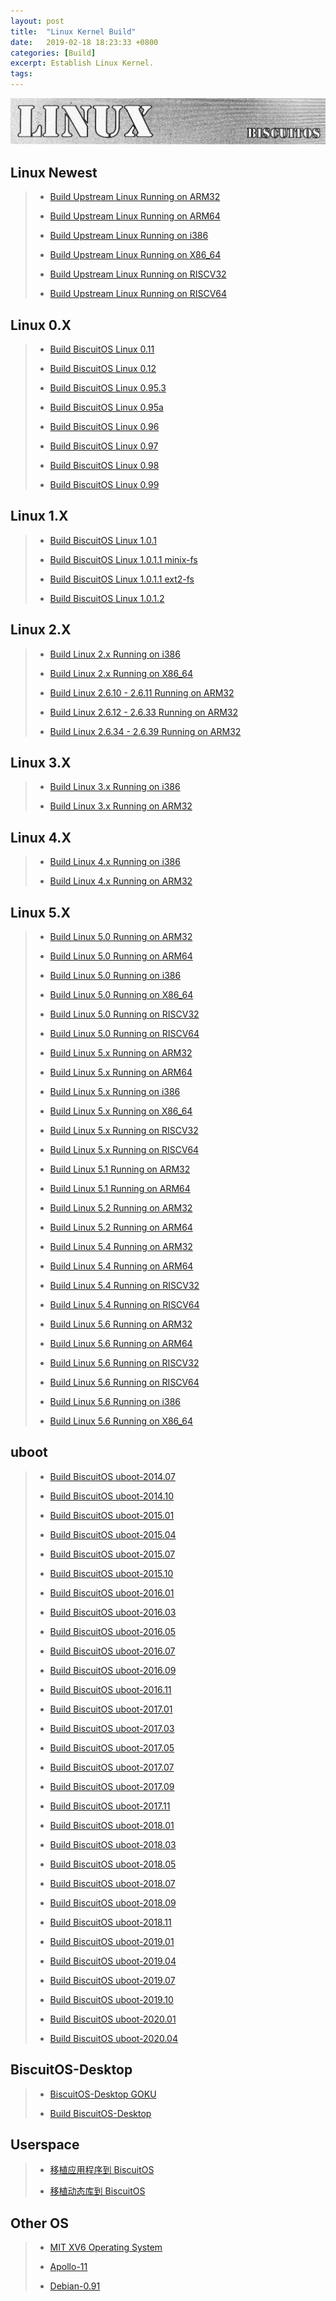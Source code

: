 ```yaml
---
layout: post
title:  "Linux Kernel Build"
date:   2019-02-18 18:23:33 +0800
categories: [Build]
excerpt: Establish Linux Kernel.
tags:
---
```

![SPI0](/assets/PDB/BiscuitOS/kernel/DEV000107.jpg)

## <span id="Linux_newest">Linux Newest</span>

> - [Build Upstream Linux Running on ARM32](https://biscuitos.github.io/blog/Linux-newest-arm32-Usermanual/)
>
> - [Build Upstream Linux Running on ARM64](https://biscuitos.github.io/blog/Linux-newest-arm64-Usermanual/)
>
> - [Build Upstream Linux Running on i386](https://biscuitos.github.io/blog/Linux-newest-i386-Usermanual/)
>
> - [Build Upstream Linux Running on X86_64](https://biscuitos.github.io/blog/Linux-newest-x86_64-Usermanual/)
>
> - [Build Upstream Linux Running on RISCV32](https://biscuitos.github.io/blog/Linux-newest-riscv32-Usermanual/)
>
> - [Build Upstream Linux Running on RISCV64](https://biscuitos.github.io/blog/Linux-newest-riscv64-Usermanual/)

## <span id="Linux_0X">Linux 0.X</span>

> - [Build BiscuitOS Linux 0.11](https://biscuitos.github.io/blog/Linux-0.11-Usermanual/)
>
> - [Build BiscuitOS Linux 0.12](https://biscuitos.github.io/blog/Linux-0.12-Usermanual/)
>
> - [Build BiscuitOS Linux 0.95.3](https://biscuitos.github.io/blog/Linux-0.95.3-Usermanual/)
>
> - [Build BiscuitOS Linux 0.95a](https://biscuitos.github.io/blog/Linux-0.95a-Usermanual/)
>
> - [Build BiscuitOS Linux 0.96](https://biscuitos.github.io/blog/Linux-0.96-Usermanual/)
>
> - [Build BiscuitOS Linux 0.97](https://biscuitos.github.io/blog/Linux-0.97-Usermanual/)
>
> - [Build BiscuitOS Linux 0.98](https://biscuitos.github.io/blog/Linux-0.98-Usermanual/)
>
> - [Build BiscuitOS Linux 0.99](https://biscuitos.github.io/blog/Linux-0.99-Usermanual/)
>

## <span id="Linux_1X">Linux 1.X</span>

> - [Build BiscuitOS Linux 1.0.1](https://biscuitos.github.io/blog/Linux-1.0.1-Usermanual/)
>
> - [Build BiscuitOS Linux 1.0.1.1 minix-fs](https://biscuitos.github.io/blog/Linux-1.0.1.1-minix-Usermanual/)
>
> - [Build BiscuitOS Linux 1.0.1.1 ext2-fs](https://biscuitos.github.io/blog/Linux-1.0.1.1-ext2-Usermanual/)
>
> - [Build BiscuitOS Linux 1.0.1.2](https://biscuitos.github.io/blog/Linux-1.0.1.2-Usermanual/)

## <span id="Linux_2X">Linux 2.X</span>

> - [Build Linux 2.x Running on i386](https://biscuitos.github.io/blog/Linux-2.x-i386-Usermanual/)
>
> - [Build Linux 2.x Running on X86_64](https://biscuitos.github.io/blog/Linux-2.x-x86_64-Usermanual/)
>
> - [Build Linux 2.6.10 - 2.6.11 Running on ARM32](https://biscuitos.github.io/blog/Linux-2.6.10-arm32-Usermanual/)
>
> - [Build Linux 2.6.12 - 2.6.33 Running on ARM32](https://biscuitos.github.io/blog/Linux-2.6.12-arm32-Usermanual/)
>
> - [Build Linux 2.6.34 - 2.6.39 Running on ARM32](https://biscuitos.github.io/blog/Linux-2.6.34-arm32-Usermanual/)

## <span id="Linux_3X">Linux 3.X</span>

> - [Build Linux 3.x Running on i386](https://biscuitos.github.io/blog/Linux-3.x-i386-Usermanual/)
>
> - [Build Linux 3.x Running on ARM32](https://biscuitos.github.io/blog/Linux-3.x-arm32-Usermanual/)

## <span id="Linux_4X">Linux 4.X</span>

> - [Build Linux 4.x Running on i386](https://biscuitos.github.io/blog/Linux-4.x-i386-Usermanual/)
>
> - [Build Linux 4.x Running on ARM32](https://biscuitos.github.io/blog/Linux-4.x-arm32-Usermanual/)

## <span id="Linux_5X">Linux 5.X</span>

> - [Build Linux 5.0 Running on ARM32](https://biscuitos.github.io/blog/Linux-5.0-arm32-Usermanual/)
>
> - [Build Linux 5.0 Running on ARM64](https://biscuitos.github.io/blog/Linux-5.0-arm64-Usermanual/)
>
> - [Build Linux 5.0 Running on i386](https://biscuitos.github.io/blog/Linux-5.0-i386-Usermanual/)
>
> - [Build Linux 5.0 Running on X86_64](https://biscuitos.github.io/blog/Linux-5.0-x86_64-Usermanual/)
>
> - [Build Linux 5.0 Running on RISCV32](https://biscuitos.github.io/blog/Linux-5.0-riscv32-Usermanual/)
>
> - [Build Linux 5.0 Running on RISCV64](https://biscuitos.github.io/blog/Linux-5.0-riscv64-Usermanual/)
> <span id=Linux_5Y></span>
> - [Build Linux 5.x Running on ARM32](https://biscuitos.github.io/blog/Linux-5.x-arm32-Usermanual/)
>
> - [Build Linux 5.x Running on ARM64](https://biscuitos.github.io/blog/Linux-5.x-arm64-Usermanual/)
>
> - [Build Linux 5.x Running on i386](https://biscuitos.github.io/blog/Linux-5.x-i386-Usermanual/)
>
> - [Build Linux 5.x Running on X86_64](https://biscuitos.github.io/blog/Linux-5.x-x86_64-Usermanual/)
>
> - [Build Linux 5.x Running on RISCV32](https://biscuitos.github.io/blog/Linux-5.x-riscv32-Usermanual/)
>
> - [Build Linux 5.x Running on RISCV64](https://biscuitos.github.io/blog/Linux-5.x-riscv64-Usermanual/)
>
> - [Build Linux 5.1 Running on ARM32](https://biscuitos.github.io/blog/Linux-5.1-arm32-Usermanual/)
>
> - [Build Linux 5.1 Running on ARM64](https://biscuitos.github.io/blog/Linux-5.1-arm64-Usermanual/)
>
> - [Build Linux 5.2 Running on ARM32](https://biscuitos.github.io/blog/Linux-5.2-arm32-Usermanual/)
>
> - [Build Linux 5.2 Running on ARM64](https://biscuitos.github.io/blog/Linux-5.2-arm64-Usermanual/) 
>
> - [Build Linux 5.4 Running on ARM32](https://biscuitos.github.io/blog/Linux-5.4-arm32-Usermanual/)
>
> - [Build Linux 5.4 Running on ARM64](https://biscuitos.github.io/blog/Linux-5.4-arm64-Usermanual/)
>
> - [Build Linux 5.4 Running on RISCV32](https://biscuitos.github.io/blog/Linux-5.4-riscv32-Usermanual/)
>
> - [Build Linux 5.4 Running on RISCV64](https://biscuitos.github.io/blog/Linux-5.4-riscv64-Usermanual/)
>
> - [Build Linux 5.6 Running on ARM32](https://biscuitos.github.io/blog/Linux-5.6-arm32-Usermanual/)
>
> - [Build Linux 5.6 Running on ARM64](https://biscuitos.github.io/blog/Linux-5.6-arm64-Usermanual/)
>
> - [Build Linux 5.6 Running on RISCV32](https://biscuitos.github.io/blog/Linux-5.6-riscv32-Usermanual/)
>
> - [Build Linux 5.6 Running on RISCV64](https://biscuitos.github.io/blog/Linux-5.6-riscv64-Usermanual/)
>
> - [Build Linux 5.6 Running on i386](https://biscuitos.github.io/blog/Linux-5.6-i386-Usermanual/)
>
> - [Build Linux 5.6 Running on X86_64](https://biscuitos.github.io/blog/Linux-5.6-x86_64-Usermanual/)

## <span id="BiscuitOS_uboot">uboot</span>

> - [Build BiscuitOS uboot-2014.07](https://biscuitos.github.io/blog/uboot-2014.07-Usermanual)
>
> - [Build BiscuitOS uboot-2014.10](https://biscuitos.github.io/blog/uboot-2014.10-Usermanual)
>
> - [Build BiscuitOS uboot-2015.01](https://biscuitos.github.io/blog/uboot-2015.01-Usermanual)
>
> - [Build BiscuitOS uboot-2015.04](https://biscuitos.github.io/blog/uboot-2015.04-Usermanual)
>
> - [Build BiscuitOS uboot-2015.07](https://biscuitos.github.io/blog/uboot-2015.07-Usermanual)
>
> - [Build BiscuitOS uboot-2015.10](https://biscuitos.github.io/blog/uboot-2015.10-Usermanual)
>
> - [Build BiscuitOS uboot-2016.01](https://biscuitos.github.io/blog/uboot-2016.01-Usermanual)
>
> - [Build BiscuitOS uboot-2016.03](https://biscuitos.github.io/blog/uboot-2016.03-Usermanual)
>
> - [Build BiscuitOS uboot-2016.05](https://biscuitos.github.io/blog/uboot-2016.05-Usermanual)
>
> - [Build BiscuitOS uboot-2016.07](https://biscuitos.github.io/blog/uboot-2016.07-Usermanual)
>
> - [Build BiscuitOS uboot-2016.09](https://biscuitos.github.io/blog/uboot-2016.09-Usermanual)
>
> - [Build BiscuitOS uboot-2016.11](https://biscuitos.github.io/blog/uboot-2016.11-Usermanual)
>
> - [Build BiscuitOS uboot-2017.01](https://biscuitos.github.io/blog/uboot-2017.01-Usermanual)
>
> - [Build BiscuitOS uboot-2017.03](https://biscuitos.github.io/blog/uboot-2017.03-Usermanual)
>
> - [Build BiscuitOS uboot-2017.05](https://biscuitos.github.io/blog/uboot-2017.05-Usermanual)
>
> - [Build BiscuitOS uboot-2017.07](https://biscuitos.github.io/blog/uboot-2017.07-Usermanual)
>
> - [Build BiscuitOS uboot-2017.09](https://biscuitos.github.io/blog/uboot-2017.09-Usermanual)
>
> - [Build BiscuitOS uboot-2017.11](https://biscuitos.github.io/blog/uboot-2017.11-Usermanual)
>
> - [Build BiscuitOS uboot-2018.01](https://biscuitos.github.io/blog/uboot-2018.01-Usermanual)
>
> - [Build BiscuitOS uboot-2018.03](https://biscuitos.github.io/blog/uboot-2018.03-Usermanual)
>
> - [Build BiscuitOS uboot-2018.05](https://biscuitos.github.io/blog/uboot-2018.05-Usermanual)
>
> - [Build BiscuitOS uboot-2018.07](https://biscuitos.github.io/blog/uboot-2018.07-Usermanual)
>
> - [Build BiscuitOS uboot-2018.09](https://biscuitos.github.io/blog/uboot-2018.09-Usermanual)
>
> - [Build BiscuitOS uboot-2018.11](https://biscuitos.github.io/blog/uboot-2018.11-Usermanual)
>
> - [Build BiscuitOS uboot-2019.01](https://biscuitos.github.io/blog/uboot-2019.01-Usermanual)
>
> - [Build BiscuitOS uboot-2019.04](https://biscuitos.github.io/blog/uboot-2019.04-Usermanual)
>
> - [Build BiscuitOS uboot-2019.07](https://biscuitos.github.io/blog/uboot-2019.07-Usermanual)
>
> - [Build BiscuitOS uboot-2019.10](https://biscuitos.github.io/blog/uboot-2019.10-Usermanual)
>
> - [Build BiscuitOS uboot-2020.01](https://biscuitos.github.io/blog/uboot-2020.01-Usermanual)
>
> - [Build BiscuitOS uboot-2020.04](https://biscuitos.github.io/blog/uboot-2020.04-Usermanual)

## <span id="Desktop">BiscuitOS-Desktop</span>

> - [BiscuitOS-Desktop GOKU](https://biscuitos.github.io/blog/Desktop-GOKU-Usermanual/)
>
> - [Build BiscuitOS-Desktop](https://biscuitos.github.io/blog/BiscuitOS-Desktop-arm32-Usermanual/)

## <span id="Userspace">Userspace</span>

> - [移植应用程序到 BiscuitOS](https://biscuitos.github.io/blog/APP-Usermanual/)
>
> - [移植动态库到 BiscuitOS](https://biscuitos.github.io/blog/APP-Usermanual/#APP1)

## <span id="OTHOS">Other OS</span>

> - [MIT XV6 Operating System](https://biscuitos.github.io/blog/XV6-REV11-Usermanual/)
>
> - [Apollo-11](https://biscuitos.github.io/blog/Apollo-11-Usermanual/)
>
> - [Debian-0.91](https://biscuitos.github.io/blog/Debian-0.91-Usermanual/)
